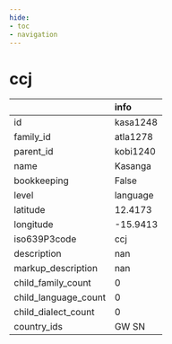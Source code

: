 ```yaml
---
hide:
- toc
- navigation
---
```

# ccj
|                      | info     |
|:---------------------|:---------|
| id                   | kasa1248 |
| family_id            | atla1278 |
| parent_id            | kobi1240 |
| name                 | Kasanga  |
| bookkeeping          | False    |
| level                | language |
| latitude             | 12.4173  |
| longitude            | -15.9413 |
| iso639P3code         | ccj      |
| description          | nan      |
| markup_description   | nan      |
| child_family_count   | 0        |
| child_language_count | 0        |
| child_dialect_count  | 0        |
| country_ids          | GW SN    |